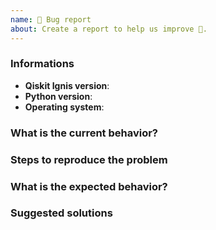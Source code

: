 ```yaml
---
name: 🐛 Bug report
about: Create a report to help us improve 🤔.
---
```


<!-- ⚠️ If you do not respect this template, your issue will be closed -->
<!-- ⚠️ Make sure to browse the opened and closed issues -->

### Informations

- **Qiskit Ignis version**:
- **Python version**:
- **Operating system**:

### What is the current behavior?



### Steps to reproduce the problem



### What is the expected behavior?



### Suggested solutions


